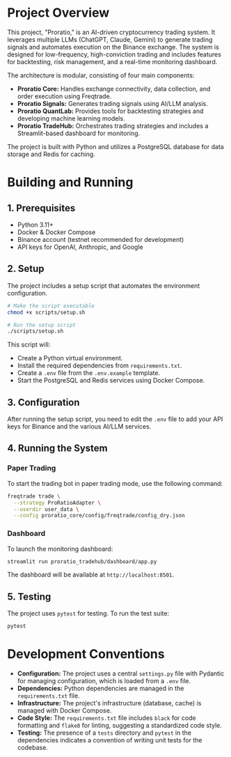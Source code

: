 # Project Overview

This project, "Proratio," is an AI-driven cryptocurrency trading system. It leverages multiple LLMs (ChatGPT, Claude, Gemini) to generate trading signals and automates execution on the Binance exchange. The system is designed for low-frequency, high-conviction trading and includes features for backtesting, risk management, and a real-time monitoring dashboard.

The architecture is modular, consisting of four main components:
- **Proratio Core:** Handles exchange connectivity, data collection, and order execution using Freqtrade.
- **Proratio Signals:** Generates trading signals using AI/LLM analysis.
- **Proratio QuantLab:** Provides tools for backtesting strategies and developing machine learning models.
- **Proratio TradeHub:** Orchestrates trading strategies and includes a Streamlit-based dashboard for monitoring.

The project is built with Python and utilizes a PostgreSQL database for data storage and Redis for caching.

# Building and Running

## 1. Prerequisites

- Python 3.11+
- Docker & Docker Compose
- Binance account (testnet recommended for development)
- API keys for OpenAI, Anthropic, and Google

## 2. Setup

The project includes a setup script that automates the environment configuration.

```bash
# Make the script executable
chmod +x scripts/setup.sh

# Run the setup script
./scripts/setup.sh
```

This script will:
- Create a Python virtual environment.
- Install the required dependencies from `requirements.txt`.
- Create a `.env` file from the `.env.example` template.
- Start the PostgreSQL and Redis services using Docker Compose.

## 3. Configuration

After running the setup script, you need to edit the `.env` file to add your API keys for Binance and the various AI/LLM services.

## 4. Running the System

### Paper Trading

To start the trading bot in paper trading mode, use the following command:

```bash
freqtrade trade \
  --strategy ProRatioAdapter \
  --userdir user_data \
  --config proratio_core/config/freqtrade/config_dry.json
```

### Dashboard

To launch the monitoring dashboard:

```bash
streamlit run proratio_tradehub/dashboard/app.py
```

The dashboard will be available at `http://localhost:8501`.

## 5. Testing

The project uses `pytest` for testing. To run the test suite:

```bash
pytest
```

# Development Conventions

- **Configuration:** The project uses a central `settings.py` file with Pydantic for managing configuration, which is loaded from a `.env` file.
- **Dependencies:** Python dependencies are managed in the `requirements.txt` file.
- **Infrastructure:** The project's infrastructure (database, cache) is managed with Docker Compose.
- **Code Style:** The `requirements.txt` file includes `black` for code formatting and `flake8` for linting, suggesting a standardized code style.
- **Testing:** The presence of a `tests` directory and `pytest` in the dependencies indicates a convention of writing unit tests for the codebase.
